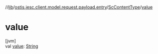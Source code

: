 //[lib](../../../index.md)/[ostis.jesc.client.model.request.payload.entry](../index.md)/[ScContentType](index.md)/[value](value.md)

# value

[jvm]\
val [value](value.md): [String](https://kotlinlang.org/api/latest/jvm/stdlib/kotlin/-string/index.html)
